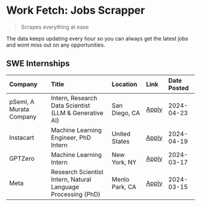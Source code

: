 # Work Fetch: Jobs Scrapper
> Scrapes everything at ease

The data keeps updating every hour so you can always get the latest jobs and wont miss out on any opportunities.

## SWE Internships
<!--START_SECTION:workfetch-->
| Company                 | Title                                                        | Location       | Link                                                                                                                                                                                                                                                                       | Date Posted   |
|:------------------------|:-------------------------------------------------------------|:---------------|:---------------------------------------------------------------------------------------------------------------------------------------------------------------------------------------------------------------------------------------------------------------------------|:--------------|
| pSemi, A Murata Company | Intern, Research Data Scientist (LLM & Generative AI)        | San Diego, CA  | [Apply](https://www.linkedin.com/jobs/view/intern-research-data-scientist-llm-generative-ai-at-psemi-a-murata-company-3887074168?position=8&pageNum=0&refId=BvtH3hmvcB2QzCcfZ1Jajw%3D%3D&trackingId=ObquVqD5RFv7WtMJyPUV7Q%3D%3D&trk=public_jobs_jserp-result_search-card) | 2024-04-23    |
| Instacart               | Machine Learning Engineer, PhD Intern                        | United States  | [Apply](https://www.linkedin.com/jobs/view/machine-learning-engineer-phd-intern-at-instacart-3901991739?position=2&pageNum=0&refId=BvtH3hmvcB2QzCcfZ1Jajw%3D%3D&trackingId=QQb6L2xRxkGskME9c7juIA%3D%3D&trk=public_jobs_jserp-result_search-card)                          | 2024-04-19    |
| GPTZero                 | Machine Learning Intern                                      | New York, NY   | [Apply](https://www.linkedin.com/jobs/view/machine-learning-intern-at-gptzero-3860723963?position=7&pageNum=0&refId=BvtH3hmvcB2QzCcfZ1Jajw%3D%3D&trackingId=2oAqrIwUHRSdpopuyExC8A%3D%3D&trk=public_jobs_jserp-result_search-card)                                         | 2024-03-17    |
| Meta                    | Research Scientist Intern, Natural Language Processing (PhD) | Menlo Park, CA | [Apply](https://www.linkedin.com/jobs/view/research-scientist-intern-natural-language-processing-phd-at-meta-3858718375?position=5&pageNum=0&refId=BvtH3hmvcB2QzCcfZ1Jajw%3D%3D&trackingId=J3VxdRkE0lAUtcPdXYrmtQ%3D%3D&trk=public_jobs_jserp-result_search-card)          | 2024-03-15    |
<!--END_SECTION:workfetch-->
